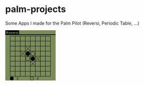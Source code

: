 # palm-projects
Some Apps I made for the Palm Pilot (Reversi, Periodic Table, ...)

![alt text](images/reversi.bmp)
